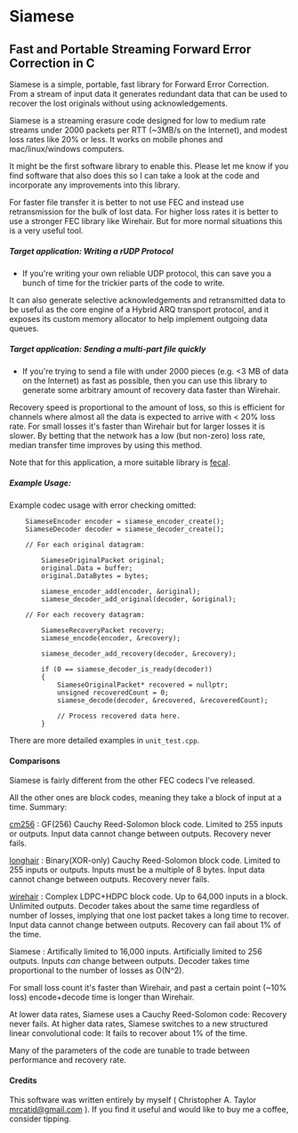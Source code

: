 # Siamese
## Fast and Portable Streaming Forward Error Correction in C

Siamese is a simple, portable, fast library for Forward Error Correction.
From a stream of input data it generates redundant data that can be used to
recover the lost originals without using acknowledgements.

Siamese is a streaming erasure code designed for low to medium rate streams
under 2000 packets per RTT (~3MB/s on the Internet), and modest loss rates
like 20% or less.  It works on mobile phones and mac/linux/windows computers.

It might be the first software library to enable this.  Please let me know if
you find software that also does this so I can take a look at the code and
incorporate any improvements into this library.

For faster file transfer it is better to not use FEC and instead use
retransmission for the bulk of lost data.
For higher loss rates it is better to use a stronger FEC library like Wirehair.
But for more normal situations this is a very useful tool.


##### Target application: Writing a rUDP Protocol

* If you're writing your own reliable UDP protocol, this can save you a bunch
of time for the trickier parts of the code to write.

It can also generate selective acknowledgements and retransmitted data to be
useful as the core engine of a Hybrid ARQ transport protocol, and it exposes
its custom memory allocator to help implement outgoing data queues.


##### Target application: Sending a multi-part file quickly

* If you're trying to send a file with under 2000 pieces (e.g. <3 MB of data
on the Internet) as fast as possible, then you can use this library to generate
some arbitrary amount of recovery data faster than Wirehair.

Recovery speed is proportional to the amount of loss, so this is efficient for
channels where almost all the data is expected to arrive with < 20% loss rate.
For small losses it's faster than Wirehair but for larger losses it is slower.
By betting that the network has a low (but non-zero) loss rate, median transfer
time improves by using this method.

Note that for this application, a more suitable library is [fecal](https://github.com/catid/fecal).


##### Example Usage:

Example codec usage with error checking omitted:

~~~
    SiameseEncoder encoder = siamese_encoder_create();
    SiameseDecoder decoder = siamese_decoder_create();

	// For each original datagram:
	
		SiameseOriginalPacket original;
		original.Data = buffer;
		original.DataBytes = bytes;

		siamese_encoder_add(encoder, &original);
		siamese_decoder_add_original(decoder, &original);

	// For each recovery datagram:

		SiameseRecoveryPacket recovery;
		siamese_encode(encoder, &recovery);

		siamese_decoder_add_recovery(decoder, &recovery);

		if (0 == siamese_decoder_is_ready(decoder))
		{
			SiameseOriginalPacket* recovered = nullptr;
			unsigned recoveredCount = 0;
			siamese_decode(decoder, &recovered, &recoveredCount);
			
			// Process recovered data here.
		}
~~~
		
There are more detailed examples in `unit_test.cpp`.


#### Comparisons

Siamese is fairly different from the other FEC codecs I've released.

All the other ones are block codes, meaning they take a block of input at a time.  Summary:

[cm256](https://github.com/catid/cm256) : GF(256) Cauchy Reed-Solomon block code.  Limited to 255 inputs or outputs.  Input data cannot change between outputs.  Recovery never fails.

[longhair](https://github.com/catid/longhair) : Binary(XOR-only) Cauchy Reed-Solomon block code.  Limited to 255 inputs or outputs.  Inputs must be a multiple of 8 bytes.  Input data cannot change between outputs.  Recovery never fails.

[wirehair](https://github.com/catid/wirehair) : Complex LDPC+HDPC block code.  Up to 64,000 inputs in a block.  Unlimited outputs.  Decoder takes about the same time regardless of number of losses, implying that one lost packet takes a long time to recover.  Input data cannot change between outputs.  Recovery can fail about 1% of the time.

Siamese : Artifically limited to 16,000 inputs.  Artificially limited to 256 outputs.  Inputs *can* change between outputs.  Decoder takes time proportional to the number of losses as O(N^2).

For small loss count it's faster than Wirehair, and past a certain point (~10% loss) encode+decode time is longer than Wirehair.

At lower data rates, Siamese uses a Cauchy Reed-Solomon code: Recovery never fails.
At higher data rates, Siamese switches to a new structured linear convolutional code: It fails to recover about 1% of the time.

Many of the parameters of the code are tunable to trade between performance and recovery rate.


#### Credits

This software was written entirely by myself ( Christopher A. Taylor mrcatid@gmail.com ). If you find it useful and would like to buy me a coffee, consider tipping.
